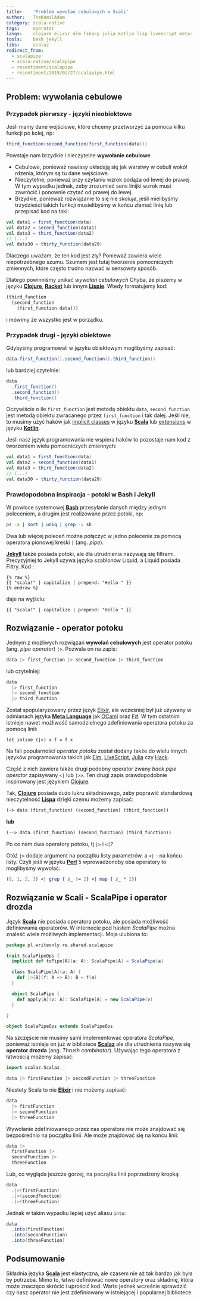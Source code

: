 ```yaml
---
title:    'Problem wywołań cebulowych w Scali'
author:   TheKamilAdam
category: scala-native
tags:     operator
langs:    clojure elixir elm fsharp julia kotlin lisp livescript meta-language ocaml perl racket scala
tools:    bash jekyll
libs:     scalaz
redirect_from:
  - scalapipe
  - scala-native/scalapipe
  - resentiment/scalapipe
  - resentiment/2019/02/27/scalapipe.html
---
```


## Problem: wywołania cebulowe

### Przypadek pierwszy - języki nieobiektowe

Jeśli mamy dane wejściowe, które chcemy przetworzyć za pomoca kilku funkcji po kolej, np:
```scala
third_function(second_function(first_function(data)))
```
Powstaje nam brzydkie i nieczytelne **wywołanie cebulowe**.
* Cebulowe, ponieważ nawiasy układają się jak warstwy w cebuli wokół rdzenia, którym są tu dane wejściowe.
* Nieczytelne, ponieważ przy czytaniu wzrok podąża od lewej do prawej.
W tym wypadku jednak, żeby zrozumieć sens linijki wzrok musi zawrócić i ponownie czytać od prawej do lewej.
* Brzydkie, ponieważ rozwiązanie to się nie *skaluje*,
jeśli mielibyśmy trzydzieści takich funkcji musielibyśmy w końcu złamać linię lub przepisać kod na taki:

```scala
val data1 = first_function(data)
val data2 = second_function(data1)
val data3 = third_function(data2)
// (...)
val data30 = thirty_function(data29)
```
Dlaczego uważam, że ten kod jest zły?
Ponieważ zawiera wiele niepotrzebnego szumu.
Szumem jest tutaj tworzenie pomocniczych zmiennych,
które często trudno nazwać w sensowny sposób.

Dlatego powinniśmy unikać *wywołań cebulowych*
Chyba, że piszemy w języku **[Clojure]**, **[Racket]** lub innym **[Lispie]**.
Wtedy formatujemy kod:
```clojure
(third_function
  (second_function
    (first_function data)))
```
i mówimy że wszystko jest w porządku.

### Przypadek drugi - języki obiektowe

Gdybyśmy programowali w języku obiektowym moglibyśmy zapisać:
```scala
data.first_function().second_function().third_function()
```
lub bardziej czytelnie:
```scala
data
  .first_function()
  .second_function()
  .third_function()
```

Oczywiście o ile `first_function` jest metodą obiektu `data`,
`second_function` jest metodą obiektu zwracanego przez `first_function` i tak dalej.
Jeśli nie, to musimy użyć haków
jak [implicit classes](<https://docs.scala-lang.org/overviews/core/implicit-classes.html>) w języku **[Scala]**
lub [extensions](<https://kotlinlang.org/docs/reference/extensions.html>) w języku **[Kotlin]**.

Jeśli nasz język programowania nie wspiera haków to pozostaje nam kod z tworzeniem wielu pomocniczych zmiennych:
```scala
val data1 = first_function(data)
val data2 = second_function(data1)
val data3 = third_function(data2)
// (...)
val data30 = thirty_function(data29)
```

### Prawdopodobna inspiracja - potoki w Bash i Jekyll

W powłoce systemowej **[Bash]** przesyłanie danych między jednym poleceniem,
a drugim jest realizowane przez potoki, np:
```bash
ps -a | sort | uniq | grep -v sh
```
Dwa lub więcej poleceń można połączyć w jedno polecenie za pomocą operatora pionowej kreski `|` (ang. *pipe*).

**[Jekyll]** także posiada potoki, ale dla utrudnienia nazywają się filtrami.
Precyzyjniej to Jekyll używa języka szablonów Liquid, a Liquid posiada Filtry.
Kod :
```jekyll
{% raw %}
{{ "scala!" | capitalize | prepend: "Hello " }}
{% endraw %}
```
daje na wyjściu:
```
{{ "scala!" | capitalize | prepend: "Hello " }}
```

## Rozwiązanie - operator potoku

Jednym z możliwych rozwiązań **wywołań cebulowych** jest operator potoku (ang. *pipe operator*) `|>`.
Pozwala on na zapis:
```elixir
data |> first_function |> second_function |> third_function
```
lub czytelniej:
```elixir
data
  |> first_function
  |> second_function
  |> third_function
```

Został spopularyzowany przez język [Elixir](<https://hexdocs.pm/elixir/Kernel.html#%7C%3E/2>),
ale wcześniej był już używany w odmianach języka **[Meta Language]** jak [OCaml](http://caml.inria.fr/pub/docs/manual-ocaml/libref/Pervasives.html#VAL%28%7C%3E%29)
oraz [F#](https://en.wikibooks.org/wiki/F_Sharp_Programming/Higher_Order_Functions#The_.7C.3E_Operator).
W tym ostatnim istnieje nawet możliwość samodzielnego zdefiniowania operatora potoku za pomocą linii:
```F#
let inline (|>) x f = f x
```

Na fali popularności *operator potoku* został dodany także do wielu innych języków programowania takich jak
[Elm](<https://edmz.org/design/2015/07/29/elm-lang-notes.html>),
[LiveScript](<http://livescript.net/#piping>),
[Julia](<https://docs.julialang.org/en/v1/base/base/#Base.:%7C%3E>) czy
[Hack](<https://docs.hhvm.com/hack/expressions-and-operators/pipe>).

Część z nich zawiera także drugi podobny operator zwany *back pipe operator* zapisywany `<|` lub `|>>`.
Ten drugi zapis prawdopodobnie inspirowany jest językiem [Clojure](<https://clojure.org/guides/threading_macros>).

Tak, **[Clojure]** posiada dużo lukru składniowego,
żeby poprawić standardową nieczytelność **[Lispa]** dzięki czemu możemy zapisać:

```clojure
(-> data (first_function) (second_function) (third_function))
```
**lub**
```clojure
(--> data (first_function) (second_function) (third_function))
```

Po co nam dwa operatory potoku, tj `|>` i `<|`?

Otóż `|>` dodaje argument na początku listy parametrów, a `<|` - na końcu listy.
Czyli jeśli w języku **[Perl]** 5 wprowadzonoby oba operatory to moglibyśmy wywołać:

```perl
(0, 1, 2, 3) <| grep { $_ != 2} <| map { $_ * 2})
```

## Rozwiązanie w Scali - ScalaPipe i operator drozda

Język **[Scala]** nie posiada operatora potoku,
ale posiada możliwość definiowania operatorów.
W internecie pod hasłem *ScalaPipe* można znaleść wiele możliwych implementacji.
Moja ulubiona to:
```scala
package pl.writeonly.re.shared.scalapipe

trait ScalaPipeOps {
  implicit def toPipe[A](a: A): ScalaPipe[A] = ScalaPipe(a)

  class ScalaPipe[A](a: A) {
    def |>[B](f: A => B): B = f(a)
  }

  object ScalaPipe {
    def apply[A](v: A): ScalaPipe[A] = new ScalaPipe(v)
  }

}

object ScalaPipeOps extends ScalaPipeOps
```

Na szczęście nie musimy sami implementować operatora *ScalaPipe*,
ponieważ istnieje on już w bibliotece **[Scalaz]**
ale dla utrudnienia nazywa się **operator drozda** (ang. *Thrush combinator*).
Używając tego operatora z łatwością możemy zapisać:
```scala
import scalaz.Scalaz._

data |> firstFunction |> secondFunction |> threeFunction
```

Niestety Scala to nie **[Elixir]** i nie możemy zapisać:
```scala
data
  |> firstFunction
  |> secondFunction
  |> threeFunction
```

Wywołanie zdefiniowanego przez nas operatora nie może znajdować się bezpośrednio na początku linii.
Ale może znajdować się na końcu linii:
```scala
data |>
  firstFunction |>
  secondFunction |>
  threeFunction
```

Lub, co wygląda jeszcze gorzej, na początku linii poprzedzony kropką:
```scala
data
  .|>(firstFunction)
  .|>(secondFunction)
  .|>(threeFunction)
```

Jednak w takim wypadku lepiej użyć aliasu `into`:
```scala
data
  .into(firstFunction)
  .into(secondFunction)
  .into(threeFunction)
```

## Podsumowanie

Składnia języka **[Scala]** jest elastyczna, ale czasem nie aż tak bardzo jak była by potrzeba.
Mimo to, łatwo definiować nowe operatory oraz składnię, która może znacząco skrócić i uprościć kod.
Warto jednak wcześnie sprawdzić czy nasz operator nie jest zdefiniowany w istniejącej i popularnej bibliotece.

[Clojure]:       /langs/clojure
[Elixir]:        /langs/elixir
[Kotlin]:        /langs/kotlin
[Lispa]:         /langs/lisp
[Lispie]:        /langs/lisp
[Meta Language]: /langs/meta-language
[Perl]:          /langs/perl
[Racket]:        /langs/racket
[Scala]:         /langs/scala

[Scalaz]:        /libs/scalaz

[Bash]:          /tools/bash
[Jekyll]:        /tools/jekyll

